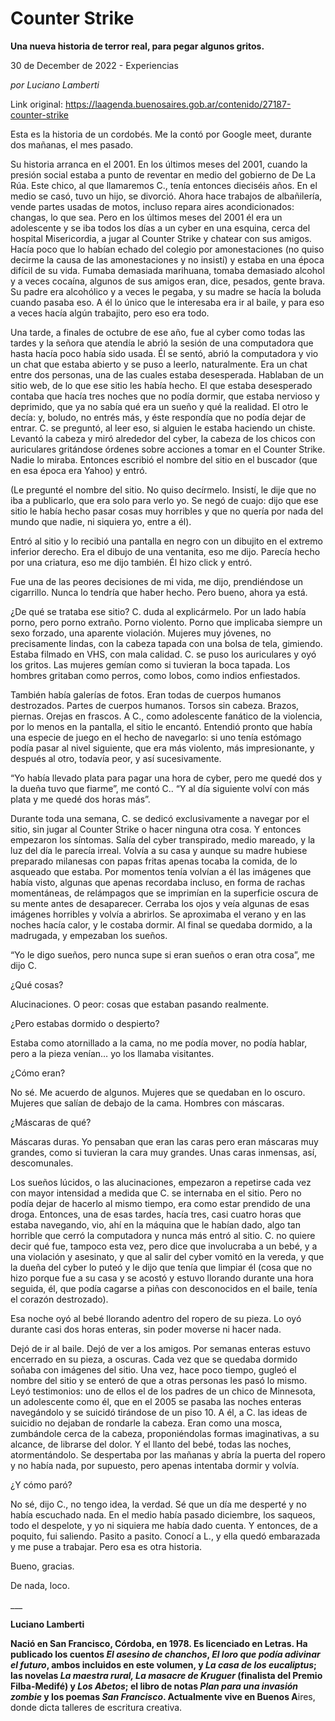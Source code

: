# Counter Strike

**Una nueva historia de terror real, para pegar algunos gritos.**

30 de December de 2022 - Experiencias

_por Luciano Lamberti_

Link original: https://laagenda.buenosaires.gob.ar/contenido/27187-counter-strike



Esta es la historia de un cordobés. Me la contó por Google meet, durante dos mañanas, el mes pasado.




Su historia arranca en el 2001. En los últimos meses del 2001, cuando la presión social estaba a punto de reventar en medio del gobierno de De La Rúa. Este chico, al que llamaremos C., tenía entonces dieciséis años. En el medio se casó, tuvo un hijo, se divorció. Ahora hace trabajos de albañilería, vende partes usadas de motos, incluso repara aires acondicionados: changas, lo que sea. Pero en los últimos meses del 2001 él era un adolescente y se iba todos los días a un cyber en una esquina, cerca del hospital Misericordia, a jugar al Counter Strike y chatear con sus amigos. Hacía poco que lo habían echado del colegio por amonestaciones (no quiso decirme la causa de las amonestaciones y no insistí) y estaba en una época difícil de su vida. Fumaba demasiada marihuana, tomaba demasiado alcohol y a veces cocaína, algunos de sus amigos eran, dice, pesados, gente brava. Su padre era alcohólico y a veces le pegaba, y su madre se hacía la boluda cuando pasaba eso. A él lo único que le interesaba era ir al baile, y para eso a veces hacía algún trabajito, pero eso era todo.




Una tarde, a finales de octubre de ese año, fue al cyber como todas las tardes y la señora que atendía le abrió la sesión de una computadora que hasta hacía poco había sido usada. Él se sentó, abrió la computadora y vio un chat que estaba abierto y se puso a leerlo, naturalmente. Era un chat entre dos personas, una de las cuales estaba desesperada. Hablaban de un sitio web, de lo que ese sitio les había hecho. El que estaba desesperado contaba que hacía tres noches que no podía dormir, que estaba nervioso y deprimido, que ya no sabía qué era un sueño y qué la realidad. El otro le decía: y, boludo, no entrés más, y éste respondía que no podía dejar de entrar. C. se preguntó, al leer eso, si alguien le estaba haciendo un chiste. Levantó la cabeza y miró alrededor del cyber, la cabeza de los chicos con auriculares gritándose órdenes sobre acciones a tomar en el Counter Strike. Nadie lo miraba. Entonces escribió el nombre del sitio en el buscador (que en esa época era Yahoo) y entró.




(Le pregunté el nombre del sitio. No quiso decírmelo. Insistí, le dije que no iba a publicarlo, que era solo para verlo yo. Se negó de cuajo: dijo que ese sitio le había hecho pasar cosas muy horribles y que no quería por nada del mundo que nadie, ni siquiera yo, entre a él).




Entró al sitio y lo recibió una pantalla en negro con un dibujito en el extremo inferior derecho. Era el dibujo de una ventanita, eso me dijo. Parecía hecho por una criatura, eso me dijo también. Él hizo click y entró.




Fue una de las peores decisiones de mi vida, me dijo, prendiéndose un cigarrillo. Nunca lo tendría que haber hecho. Pero bueno, ahora ya está.




¿De qué se trataba ese sitio? C. duda al explicármelo. Por un lado había porno, pero porno extraño. Porno violento. Porno que implicaba siempre un sexo forzado, una aparente violación. Mujeres muy jóvenes, no precisamente lindas, con la cabeza tapada con una bolsa de tela, gimiendo. Estaba filmado en VHS, con mala calidad. C. se puso los auriculares y oyó los gritos. Las mujeres gemían como si tuvieran la boca tapada. Los hombres gritaban como perros, como lobos, como indios enfiestados.




También había galerías de fotos. Eran todas de cuerpos humanos destrozados. Partes de cuerpos humanos. Torsos sin cabeza. Brazos, piernas. Orejas en frascos. A C., como adolescente fanático de la violencia, por lo menos en la pantalla, el sitio le encantó. Entendió pronto que había una especie de juego en el hecho de navegarlo: si uno tenía estómago podía pasar al nivel siguiente, que era más violento, más impresionante, y después al otro, todavía peor, y así sucesivamente.




“Yo había llevado plata para pagar una hora de cyber, pero me quedé dos y la dueña tuvo que fiarme”, me contó C.. “Y al día siguiente volví con más plata y me quedé dos horas más”.




Durante toda una semana, C. se dedicó exclusivamente a navegar por el sitio, sin jugar al Counter Strike o hacer ninguna otra cosa. Y entonces empezaron los síntomas. Salía del cyber transpirado, medio mareado, y la luz del día le parecía irreal. Volvía a su casa y aunque su madre hubiese preparado milanesas con papas fritas apenas tocaba la comida, de lo asqueado que estaba. Por momentos tenía volvían a él las imágenes que había visto, algunas que apenas recordaba incluso, en forma de rachas momentáneas, de relámpagos que se imprimían en la superficie oscura de su mente antes de desaparecer. Cerraba los ojos y veía algunas de esas imágenes horribles y volvía a abrirlos. Se aproximaba el verano y en las noches hacía calor, y le costaba dormir. Al final se quedaba dormido, a la madrugada, y empezaban los sueños.




“Yo le digo sueños, pero nunca supe si eran sueños o eran otra cosa”, me dijo C.




¿Qué cosas?




Alucinaciones. O peor: cosas que estaban pasando realmente.




¿Pero estabas dormido o despierto?




Estaba como atornillado a la cama, no me podía mover, no podía hablar, pero a la pieza venían… yo los llamaba visitantes.




¿Cómo eran?




No sé. Me acuerdo de algunos. Mujeres que se quedaban en lo oscuro. Mujeres que salían de debajo de la cama. Hombres con máscaras.




¿Máscaras de qué?




Máscaras duras. Yo pensaban que eran las caras pero eran máscaras muy grandes, como si tuvieran la cara muy grandes. Unas caras inmensas, así, descomunales.




Los sueños lúcidos, o las alucinaciones, empezaron a repetirse cada vez con mayor intensidad a medida que C. se internaba en el sitio. Pero no podía dejar de hacerlo al mismo tiempo, era como estar prendido de una droga. Entonces, una de esas tardes, hacía tres, casi cuatro horas que estaba navegando, vio, ahí en la máquina que le habían dado, algo tan horrible que cerró la computadora y nunca más entró al sitio. C. no quiere decir qué fue, tampoco esta vez, pero dice que involucraba a un bebé, y a una violación y asesinato, y que al salir del cyber vomitó en la vereda, y que la dueña del cyber lo puteó y le dijo que tenía que limpiar él (cosa que no hizo porque fue a su casa y se acostó y estuvo llorando durante una hora seguida, él, que podía cagarse a piñas con desconocidos en el baile, tenía el corazón destrozado).




Esa noche oyó al bebé llorando adentro del ropero de su pieza. Lo oyó durante casi dos horas enteras, sin poder moverse ni hacer nada.




Dejó de ir al baile. Dejó de ver a los amigos. Por semanas enteras estuvo encerrado en su pieza, a oscuras. Cada vez que se quedaba dormido soñaba con imágenes del sitio. Una vez, hace poco tiempo, gugleó el nombre del sitio y se enteró de que a otras personas les pasó lo mismo. Leyó testimonios: uno de ellos el de los padres de un chico de Minnesota, un adolescente como él, que en el 2005 se pasaba las noches enteras navegándolo y se suicidó tirándose de un piso 10. A él, a C. las ideas de suicidio no dejaban de rondarle la cabeza. Eran como una mosca, zumbándole cerca de la cabeza, proponiéndolas formas imaginativas, a su alcance, de librarse del dolor. Y el llanto del bebé, todas las noches, atormentándolo. Se despertaba por las mañanas y abría la puerta del ropero y no había nada, por supuesto, pero apenas intentaba dormir y volvía.




¿Y cómo paró?




No sé, dijo C., no tengo idea, la verdad. Sé que un día me desperté y no había escuchado nada. En el medio había pasado diciembre, los saqueos, todo el despelote, y yo ni siquiera me había dado cuenta. Y entonces, de a poquito, fui saliendo. Pasito a pasito. Conocí a L., y ella quedó embarazada y me puse a trabajar. Pero esa es otra historia.




Bueno, gracias.




De nada, loco.




\_\_\_




**Luciano Lamberti**




**Nació en San Francisco, Córdoba, en 1978. Es licenciado en Letras. Ha publicado los cuentos *El asesino de chanchos*, *El loro que podía adivinar el futuro*, ambos incluidos en este volumen, y *La casa de los eucaliptus*; las novelas *La maestra rural, La masacre de Kruguer* (finalista del Premio Filba-Medifé) y *Los Abetos*; el libro de notas *Plan para una invasión zombie* y los poemas *San Francisco*. Actualmente vive en Buenos A**ires, donde dicta talleres de escritura creativa.



